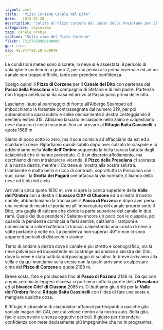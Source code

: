 ```yaml
---
layout: post
title:  "Pizzo Corzene Canale del Dito"
date:   2015-02-28
description: "Salita al Pizzo Corzene dal passo della Presolana per il Canale del Dito"
categories: alpinismo
tags: canale orobie
caption: "Sulla cima del Pizzo Corzene"
flickr: 72157650956140000
gps: true
map: 45.947789,10.058049
---
```

Le condizioni meteo sono discrete, la neve si è assestata, il pericolo di valanghe è contenuto a grado 2, per cui penso alla prima invernale ed ad un canale non troppo difficile, tanto per prendere confidenza.

Scelgo quindi il **Pizzo di Corzene** per il **Canale del Dito** con partenza dal **Passo della Presolana** e la compagnia di Stefano e di mio padre.  Partenza non troppo antelucana da casa ed arrivo al Passo poco prima delle otto.

Lasciamo l'auto al parcheggio di fronte all'Albergo Spampati ed imbocchiamo la forestale contrassegnata dal numero 319, per poi abbandonarla quasi subito e salire decisamente a destra costeggiando il sentiero estivo 315. Abbiamo lasciato le ciaspole nello zaino e calpestiamo neve dura con i nostri scarponi fino ad arrivare al **Rifugio Baita Cassinelli** a quota 1568 m.

Siamo di poco sotto lo zero, ma il sole comicia ad affacciarsi da est ed a scaldare la neve. Ripartiamo quindi subito dopo aver calzato le ciaspole e ci addentriamo nella **Valle dell'Ombra** seguendo la bella traccia battuta dagli scialpinisti che ci hanno preceduto. C'è un discreto affollamento, ma cerchiamo di non intralciarci a vicenda.
Il **Pizzo della Presolana** ci sovrasta alla nostra destra, mentre il Corzene si mostra alla nostra sinistra. L'ambiente è molto bello e ricco di contrasti, soprattutto la Presolana con i suoi canali, la **Grotta dei Pagani** ove attacca la via normale, il bianco della neve ed il blu del cielo.

Arrivati a circa quota 1950 m, ove si apre la conca superiore della **Valle dell'Ombra** con a destra il **bivacco Citt‡ di Clusone** ed a sinistra il nostro canale, abbandoniamo la traccia per il **Passo di Pozzera** e dopo aver perso una ventina di mestri ci portiamo all'imboccatura del canale proprio sotto il Dito, una guglia di calcare che divide la parte superiore del canale in due rami.
Quale dei due prendere? Saliamo ancora un poco con le ciaspole, poi quando la pendenza comincia a farsi sentire, calziamo i ramponi e cominciamo a salire battendo la traccia calpestando una crosta di neve a volte portante a volte no. La pendenza non supera i 40° e non ci sono apparenti pericoli di distacchi o slavine.

Tento di andare a destra dove il canale è più stretto e scenografico, ma la neve polverosa ed incosistente mi costringe ad andare a sinistra del Dito, dove la neve è stata battuta dal passaggio di sciatori. In breve arriviamo alla sella e da qui montiamo sulla cresta con la quale arriviamo a calpestare cima del **Pizzo di Corzene** a quota 2168 m.

Breve sosta, foto e poi discesa fino al **Passo di Pozzera** 2126 m. Da qui con ampio cerchio in leggera discesa ci portiamo sotto la parete della **Presolana** ed al **bivacco Citt‡ di Clusone** 2085 m. Ci buttiamo giu dritti per la **Valle dell'Ombra** fino al **Rifugio Baita Cassinelli** con l'idea di fare una sosta e mangiare qualche cosa.

Il Rifugio è stracolmo di ciaspolatori affamati partecipanti a qualche gita sociale magari del CAI, per cui veloce rientro alla nostra auto. Bella gita, facile ascensione e senza oggettivi pericoli. Il giusto per riprendere confidenza con mete decisamente più impegnative che ho in programma.

